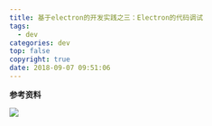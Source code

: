 ```yaml
---
title: 基于electron的开发实践之三：Electron的代码调试
tags:
  - dev
categories: dev
top: false
copyright: true
date: 2018-09-07 09:51:06
---
```


<!--more-->

**参考资料**
[]()

![](http://oankigr4l.bkt.clouddn.com/wexin.png)
